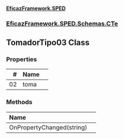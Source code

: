 #### [EficazFramework.SPED](EficazFrameworkSPED.md 'EficazFramework SPED')
### [EficazFramework.SPED.Schemas.CTe](EficazFramework.SPED.Schemas.CTe.md 'EficazFramework.SPED.Schemas.CTe')

## TomadorTipo03 Class
### Properties

| # | Name | |
| ---: | :--- | :--- |
| 02 | toma |  |
### Methods

| Name | |
| :--- | :--- |
| OnPropertyChanged(string) |  |
